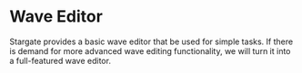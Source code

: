 # Wave Editor

Stargate provides a basic wave editor that be used for simple tasks.  If there
is demand for more advanced wave editing functionality, we will turn it into
a full-featured wave editor.
